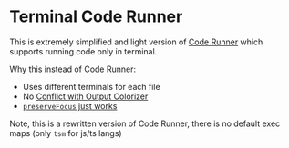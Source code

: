 # Terminal Code Runner

This is extremely simplified and light version of [Code Runner](https://marketplace.visualstudio.com/items?itemName=formulahendry.code-runner) which supports running code only in terminal.

Why this instead of Code Runner:

- Uses different terminals for each file
- No [Conflict with Output Colorizer](https://github.com/formulahendry/vscode-code-runner/issues/59)
- [`preserveFocus` just works](https://github.com/formulahendry/vscode-code-runner/issues/715)

Note, this is a rewritten version of Code Runner, there is no default exec maps (only `tsm` for js/ts langs)
